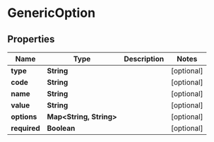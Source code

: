 
# GenericOption

## Properties
Name | Type | Description | Notes
------------ | ------------- | ------------- | -------------
**type** | **String** |  |  [optional]
**code** | **String** |  |  [optional]
**name** | **String** |  |  [optional]
**value** | **String** |  |  [optional]
**options** | **Map&lt;String, String&gt;** |  |  [optional]
**required** | **Boolean** |  |  [optional]



